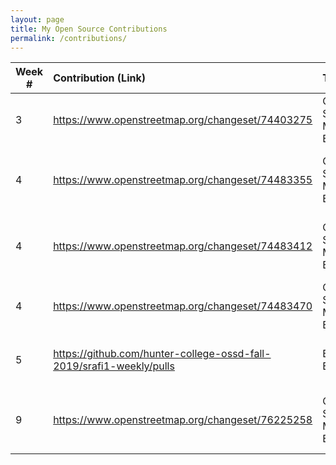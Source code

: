 ```yaml
---
layout: page
title: My Open Source Contributions
permalink: /contributions/
---
```


<!--
Type of the contribution should be "Wikipedia edit", "OpenStreet Map feature", "Project Documentation", "Project Code", "Blog Edit", etc.

The description should include a brief summary of what you did.

Replace the first row below with your contribution.

-->





| Week #       | Contribution (Link)  | Type  | Description |
|---|:---|:---|:---|
|  3   | https://www.openstreetmap.org/changeset/74403275   | Open Street Map Edit    |   I added a subway entrance    |
|  4   | https://www.openstreetmap.org/changeset/74483355    | Open Street Map Edit    |  I added a store that wasn't labeled previously  
|  4   | https://www.openstreetmap.org/changeset/74483412   | Open Street Map Edit | I added a store named He Xie Grocery Store|
|  4   | https://www.openstreetmap.org/changeset/74483470    | Open Street Map Edit    | I labeled a 99 cent pizza store     |
|  5   | https://github.com/hunter-college-ossd-fall-2019/srafi1-weekly/pulls | Blog Edit | I added a url for group activity 1 |
|  9   |https://www.openstreetmap.org/changeset/76225258    | Open Street Map Edit   | I added a pharmacy and store that wasn't on the map|
